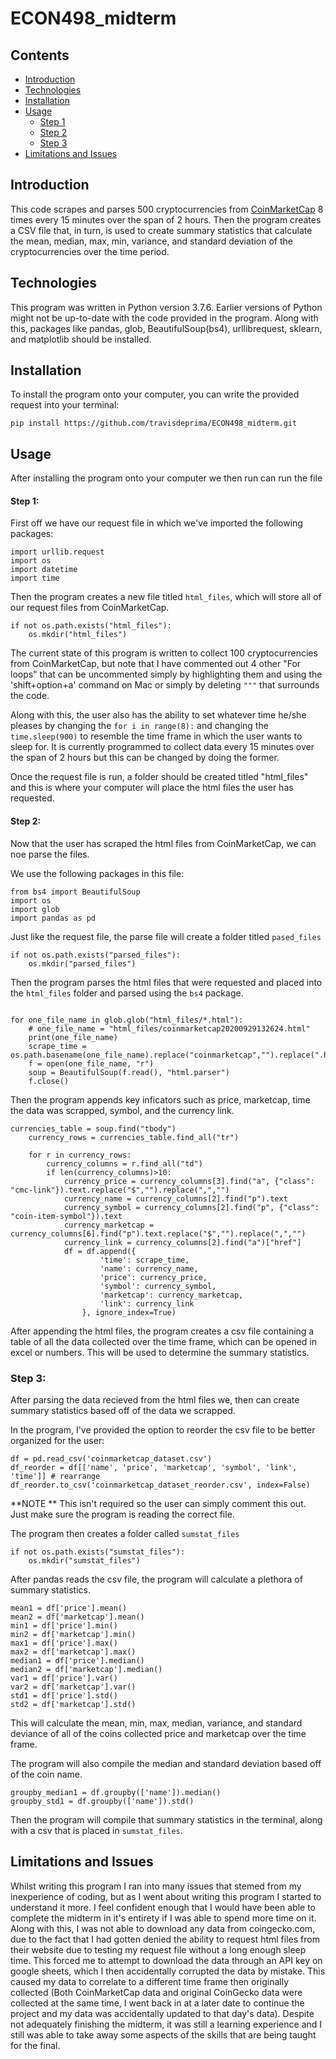 # ECON498_midterm

## Contents
- [Introduction](https://github.com/travisdeprima/ECON498_midterm/new/master?readme=1#introduction)
- [Technologies](https://github.com/travisdeprima/ECON498_midterm/new/master?readme=1#technologies)
- [Installation](https://github.com/travisdeprima/ECON498_midterm/new/master?readme=1#installation)
- [Usage](https://github.com/travisdeprima/ECON498_midterm/new/master?readme=1#usage)
  - [Step 1](https://github.com/travisdeprima/ECON498_midterm/new/master?readme=1#step-1)
  - [Step 2](https://github.com/travisdeprima/ECON498_midterm/new/master?readme=1#step-2)
  - [Step 3](https://github.com/travisdeprima/ECON498_midterm/new/master?readme=1#step-3)
- [Limitations and Issues](https://github.com/travisdeprima/ECON498_midterm/new/master?readme=1#limitations-and-issues)

## Introduction
This code scrapes and parses 500 cryptocurrencies from [CoinMarketCap](https://coinmarketcap.com/) 8 times every 15 minutes over the span of 2 hours. Then the program creates a CSV file that, in turn, is used to create summary statistics that calculate the mean, median, max, min, variance, and standard deviation of the cryptocurrencies over the time period. 
## Technologies
This program was written in Python version 3.7.6. Earlier versions of Python might not be up-to-date with the code provided in the program. Along with this, packages like pandas, glob, BeautifulSoup(bs4), urllibrequest, sklearn, and matplotlib should be installed. 
## Installation
To install the program onto your computer, you can write the provided request into your terminal: 
```
pip install https://github.com/travisdeprima/ECON498_midterm.git
```
## Usage
After installing the program onto your computer we then run can run the file

#### Step 1:

First off we have our request file in which we've imported the following packages:
``` 
import urllib.request
import os
import datetime
import time
```
Then the program creates a new file titled ```html_files```, which will store all of our request files from CoinMarketCap. 
```
if not os.path.exists("html_files"):
    os.mkdir("html_files")
```
The current state of this program is written to collect 100 cryptocurrencies from CoinMarketCap, but note that I have commented out 4 other "For loops" that can be uncommented simply by highlighting them and using the 'shift+option+a' command on Mac or simply by deleting ```"""``` that surrounds the code. 

Along with this, the user also has the ability to set whatever time he/she pleases by changing the ```for i in range(8):``` and changing the ```time.sleep(900)``` to resemble the time frame in which the user wants to sleep for. It is currently programmed to collect data every 15 minutes over the span of 2 hours but this can be changed by doing the former. 

Once the request file is run, a folder should be created titled "html_files" and this is where your computer will place the html files the user has requested. 

#### Step 2:

Now that the user has scraped the html files from CoinMarketCap, we can noe parse the files. 

We use the following packages in this file:
```
from bs4 import BeautifulSoup
import os
import glob
import pandas as pd
```
Just like the request file, the parse file will create a folder titled ```pased_files```
```
if not os.path.exists("parsed_files"):
	os.mkdir("parsed_files")
```
Then the program parses the html files that were requested and placed into the ```html_files``` folder and parsed using the ```bs4``` package. 
```

for one_file_name in glob.glob("html_files/*.html"):
	# one_file_name = "html_files/coinmarketcap20200929132624.html"
	print(one_file_name)
	scrape_time = os.path.basename(one_file_name).replace("coinmarketcap","").replace(".html","")
	f = open(one_file_name, "r")
	soup = BeautifulSoup(f.read(), "html.parser")
	f.close()
```
Then the program appends key inficators such as price, marketcap, time the data was scrapped, symbol, and the currency link. 
```
currencies_table = soup.find("tbody")
	currency_rows = currencies_table.find_all("tr")

	for r in currency_rows:
		currency_columns = r.find_all("td")
		if len(currency_columns)>10:
			currency_price = currency_columns[3].find("a", {"class": "cmc-link"}).text.replace("$","").replace(",","")
			currency_name = currency_columns[2].find("p").text
			currency_symbol = currency_columns[2].find("p", {"class": "coin-item-symbol"}).text
			currency_marketcap = currency_columns[6].find("p").text.replace("$","").replace(",","")
			currency_link = currency_columns[2].find("a")["href"]
			df = df.append({
					'time': scrape_time,
					'name': currency_name,
					'price': currency_price,
					'symbol': currency_symbol,
					'marketcap': currency_marketcap,
					'link': currency_link
				}, ignore_index=True)
```
After appending the html files, the program creates a csv file containing a table of all the data collected over the time frame, which can be opened in excel or numbers. This will be used to determine the summary statistics.  

### Step 3:

After parsing the data recieved from the html files we, then can create summary statistics based off of the data we scrapped. 

In the program, I've provided the option to reorder the csv file to be better organized for the user:
```
df = pd.read_csv('coinmarketcap_dataset.csv')
df_reorder = df[['name', 'price', 'marketcap', 'symbol', 'link', 'time']] # rearrange 
df_reorder.to_csv('coinmarketcap_dataset_reorder.csv', index=False)
```
**NOTE ** This isn't required so the user can simply comment this out. Just make sure the program is reading the correct file. 

The program then creates a folder called ```sumstat_files```
```
if not os.path.exists("sumstat_files"):
	os.mkdir("sumstat_files")
```

After pandas reads the csv file, the program will calculate a plethora of summary statistics. 
```
mean1 = df['price'].mean()
mean2 = df['marketcap'].mean()
min1 = df['price'].min()
min2 = df['marketcap'].min()
max1 = df['price'].max()
max2 = df['marketcap'].max()
median1 = df['price'].median()
median2 = df['marketcap'].median()
var1 = df['price'].var()
var2 = df['marketcap'].var()
std1 = df['price'].std()
std2 = df['marketcap'].std()
```
This will calculate the mean, min, max, median, variance, and standard deviance of all of the coins collected price and marketcap over the time frame. 

The program will also compile the median and standard deviation based off of the coin name. 
```
groupby_median1 = df.groupby(['name']).median()
groupby_std1 = df.groupby(['name']).std()
```
Then the program will compile that summary statistics in the terminal, along with a csv that is placed in ```sumstat_files```. 
## Limitations and Issues
Whilst writing this program I ran into many issues that stemed from my inexperience of coding, but as I went about writing this program I started to understand it more. I feel confident enough that I would have been able to complete the midterm in it's entirety if I was able to spend more time on it. Along with this, I was not able to download any data from coingecko.com, due to the fact that I had gotten denied the ability to request html files from their website due to testing my request file without a long enough sleep time. This forced me to attempt to download the data through an API key on google sheets, which I then accidentally corrupted the data by mistake. This caused my data to correlate to a different time frame then originally collected (Both CoinMarketCap data and original CoinGecko data were collected at the same time, I went back in at a later date to continue the project and my data was accidentally updated to that day's data). Despite not adequately finishing the midterm, it was still a learning experience and I still was able to take away some aspects of the skills that are being taught for the final.   

